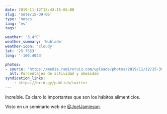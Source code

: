 ```yaml
---
date: 2019-11-12T15:43:15-06:00
slug: 'note/15-39-06'
type: 'notes'
lang: 'es'
tags:

weather: '3.4°C'
weather_summary: 'Nublado'
weather-icon: 'cloudy'
lat: '25.7553'
long: '-100.4023'

photos:
- source: 'https://media.ramiroruiz.com/uploads/photos/2019/11/12/15-39-06/activity-and-obesity-percentages.jpeg'
  alt: Porcentajes de actividad y obesidad
syndication_links:
    - https://brid.gy/publish/twitter
---
```

Increíble. Es claro lo importantes que son los hábitos alimenticios. 

Visto en un seminario web de <a href="https://twitter.com/@JoelJamieson">@JoelJamieson</a>.